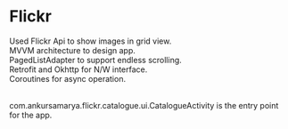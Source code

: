 # Flickr
Used Flickr Api to show images in grid view.</br>
MVVM architecture to design app.</br>
PagedListAdapter to support endless scrolling.</br>
Retrofit and Okhttp for N/W interface.</br>
Coroutines for async operation.</br></br>


com.ankursamarya.flickr.catalogue.ui.CatalogueActivity is the entry point for the app.
